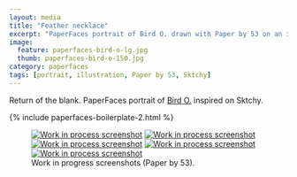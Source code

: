 ```yaml
---
layout: media
title: "Feather necklace"
excerpt: "PaperFaces portrait of Bird O. drawn with Paper by 53 on an iPad."
image: 
  feature: paperfaces-bird-o-lg.jpg
  thumb: paperfaces-bird-o-150.jpg
category: paperfaces
tags: [portrait, illustration, Paper by 53, Sktchy]
---
```


Return of the blank. PaperFaces portrait of [Bird O.](http://sktchy.com/JPzbGH) inspired on Sktchy.

{% include paperfaces-boilerplate-2.html %}

<figure class="third">
	<a href="{{ site.url }}/images/paperfaces-bird-o-process-1-lg.jpg"><img src="{{ site.url }}/images/paperfaces-bird-o-process-1-750.jpg" alt="Work in process screenshot"></a>
	<a href="{{ site.url }}/images/paperfaces-bird-o-process-2-lg.jpg"><img src="{{ site.url }}/images/paperfaces-bird-o-process-2-600.jpg" alt="Work in process screenshot"></a>
	<a href="{{ site.url }}/images/paperfaces-bird-o-process-3-lg.jpg"><img src="{{ site.url }}/images/paperfaces-bird-o-process-3-600.jpg" alt="Work in process screenshot"></a>
	<a href="{{ site.url }}/images/paperfaces-bird-o-process-4-lg.jpg"><img src="{{ site.url }}/images/paperfaces-bird-o-process-4-600.jpg" alt="Work in process screenshot"></a>
	<a href="{{ site.url }}/images/paperfaces-bird-o-process-5-lg.jpg"><img src="{{ site.url }}/images/paperfaces-bird-o-process-5-600.jpg" alt="Work in process screenshot"></a>
	<figcaption>Work in progress screenshots (Paper by 53).</figcaption>
</figure>